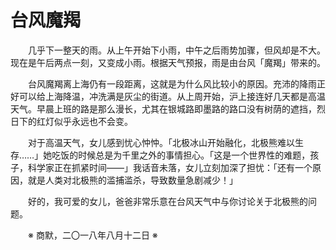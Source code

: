 # 台风魔羯

&emsp;&emsp;几乎下一整天的雨。从上午开始下小雨，中午之后雨势加骤，但风却是不大。现在是午后两点一刻，又变成小雨。根据天气预报，雨是由台风「魔羯」带来的。

&emsp;&emsp;台风魔羯离上海仍有一段距离，这就是为什么风比较小的原因。充沛的降雨正好可以给上海降温，冲洗满是灰尘的街道。从上周开始，沪上接连好几天都是高温天气。早晨上班的路是那么漫长，尤其在银城路即墨路的路口没有树荫的遮挡，烈日下的红灯似乎永远也不会变。

&emsp;&emsp;对于高温天气，女儿感到忧心忡忡。「北极冰山开始融化，北极熊难以生存……」她吃饭的时候总是为千里之外的事情担心。「这是一个世界性的难题，孩子，科学家正在抓紧时间——」我话音未落，女儿立刻加深了担忧：「还有一个原因，就是人类对北极熊的滥捕滥杀，导致数量急剧减少！」

&emsp;&emsp;好的，我可爱的女儿，爸爸非常乐意在台风天气中与你讨论关于北极熊的问题。

&emsp;&emsp;※ 商默，二〇一八年八月十二日 ※